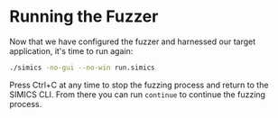 # Running the Fuzzer

Now that we have configured the fuzzer and harnessed our target application, it's time
to run again:

```sh
./simics -no-gui --no-win run.simics
```

Press Ctrl+C at any time to stop the fuzzing process and return to the SIMICS CLI.
From there you can run `continue` to continue the fuzzing process.
